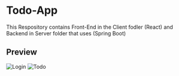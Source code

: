 # Todo-App
This Respository contains Front-End in the Client fodler (React) and Backend in Server folder that uses (Spring Boot)

## Preview
![Login](https://user-images.githubusercontent.com/43019476/139435827-02f905e9-79cb-4cfa-a235-d06199975664.png)
![Todo](https://user-images.githubusercontent.com/43019476/139435852-928c8edc-cb2d-4ff5-88f2-cd0b39ca8ab1.png)
